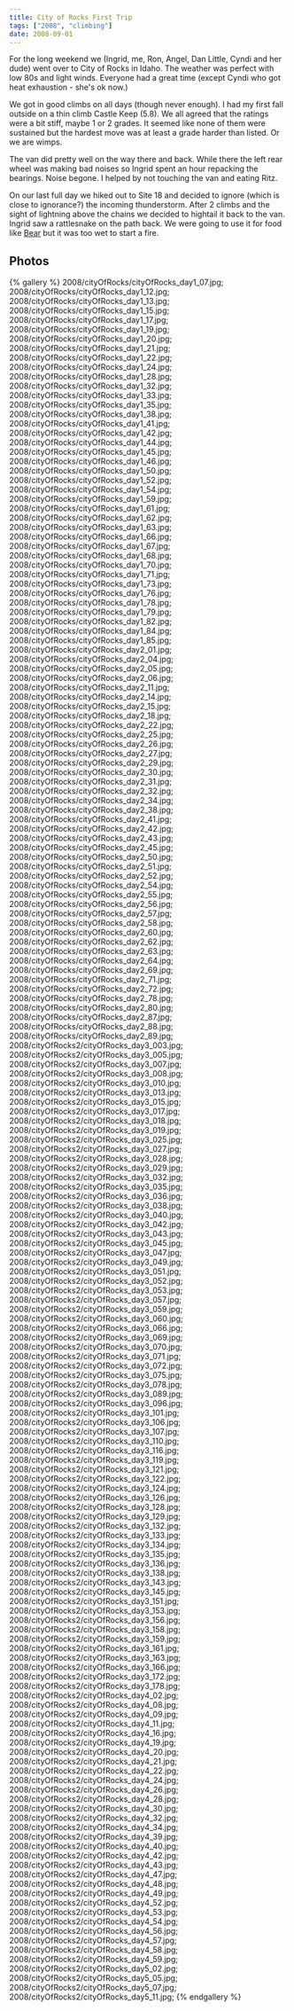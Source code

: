 ```yaml
---
title: City of Rocks First Trip
tags: ["2008", "climbing"]
date: 2008-09-01
---
```

For the long weekend we (Ingrid, me, Ron, Angel, Dan Little, Cyndi and her dude) went over to City of Rocks in Idaho.  The weather was perfect with low 80s and light winds.  Everyone had a great time (except Cyndi who got heat exhaustion - she's ok now.)

We got in good climbs on all days (though never enough).  I had my first fall outside on a thin climb Castle Keep (5.8).  We all agreed that the ratings were a bit stiff, maybe 1 or 2 grades.  It seemed like none of them were sustained but the hardest move was at least a grade harder than listed.  Or we are wimps.

The van did pretty well on the way there and back.  While there the left rear wheel was making bad noises so Ingrid spent an hour repacking the bearings.  Noise begone.  I helped by not touching the van and eating Ritz.

On our last full day we hiked out to Site 18 and decided to ignore (which is close to ignorance?) the incoming thunderstorm.  After 2 climbs and the sight of lightning above the chains we decided to hightail it back to the van.  Ingrid saw a rattlesnake on the path back.  We were going to use it for food like <a href="http://www.beargrylls.com">Bear</a> but it was too wet to start a fire.

## Photos 

{% gallery %} 
2008/cityOfRocks/cityOfRocks_day1_07.jpg;
2008/cityOfRocks/cityOfRocks_day1_12.jpg;
2008/cityOfRocks/cityOfRocks_day1_13.jpg;
2008/cityOfRocks/cityOfRocks_day1_15.jpg;
2008/cityOfRocks/cityOfRocks_day1_17.jpg;
2008/cityOfRocks/cityOfRocks_day1_19.jpg;
2008/cityOfRocks/cityOfRocks_day1_20.jpg;
2008/cityOfRocks/cityOfRocks_day1_21.jpg;
2008/cityOfRocks/cityOfRocks_day1_22.jpg;
2008/cityOfRocks/cityOfRocks_day1_24.jpg;
2008/cityOfRocks/cityOfRocks_day1_28.jpg;
2008/cityOfRocks/cityOfRocks_day1_32.jpg;
2008/cityOfRocks/cityOfRocks_day1_33.jpg;
2008/cityOfRocks/cityOfRocks_day1_35.jpg;
2008/cityOfRocks/cityOfRocks_day1_38.jpg;
2008/cityOfRocks/cityOfRocks_day1_41.jpg;
2008/cityOfRocks/cityOfRocks_day1_42.jpg;
2008/cityOfRocks/cityOfRocks_day1_44.jpg;
2008/cityOfRocks/cityOfRocks_day1_45.jpg;
2008/cityOfRocks/cityOfRocks_day1_46.jpg;
2008/cityOfRocks/cityOfRocks_day1_50.jpg;
2008/cityOfRocks/cityOfRocks_day1_52.jpg;
2008/cityOfRocks/cityOfRocks_day1_54.jpg;
2008/cityOfRocks/cityOfRocks_day1_59.jpg;
2008/cityOfRocks/cityOfRocks_day1_61.jpg;
2008/cityOfRocks/cityOfRocks_day1_62.jpg;
2008/cityOfRocks/cityOfRocks_day1_63.jpg;
2008/cityOfRocks/cityOfRocks_day1_66.jpg;
2008/cityOfRocks/cityOfRocks_day1_67.jpg;
2008/cityOfRocks/cityOfRocks_day1_68.jpg;
2008/cityOfRocks/cityOfRocks_day1_70.jpg;
2008/cityOfRocks/cityOfRocks_day1_71.jpg;
2008/cityOfRocks/cityOfRocks_day1_73.jpg;
2008/cityOfRocks/cityOfRocks_day1_76.jpg;
2008/cityOfRocks/cityOfRocks_day1_78.jpg;
2008/cityOfRocks/cityOfRocks_day1_79.jpg;
2008/cityOfRocks/cityOfRocks_day1_82.jpg;
2008/cityOfRocks/cityOfRocks_day1_84.jpg;
2008/cityOfRocks/cityOfRocks_day1_85.jpg;
2008/cityOfRocks/cityOfRocks_day2_01.jpg;
2008/cityOfRocks/cityOfRocks_day2_04.jpg;
2008/cityOfRocks/cityOfRocks_day2_05.jpg;
2008/cityOfRocks/cityOfRocks_day2_06.jpg;
2008/cityOfRocks/cityOfRocks_day2_11.jpg;
2008/cityOfRocks/cityOfRocks_day2_14.jpg;
2008/cityOfRocks/cityOfRocks_day2_15.jpg;
2008/cityOfRocks/cityOfRocks_day2_18.jpg;
2008/cityOfRocks/cityOfRocks_day2_22.jpg;
2008/cityOfRocks/cityOfRocks_day2_25.jpg;
2008/cityOfRocks/cityOfRocks_day2_26.jpg;
2008/cityOfRocks/cityOfRocks_day2_27.jpg;
2008/cityOfRocks/cityOfRocks_day2_29.jpg;
2008/cityOfRocks/cityOfRocks_day2_30.jpg;
2008/cityOfRocks/cityOfRocks_day2_31.jpg;
2008/cityOfRocks/cityOfRocks_day2_32.jpg;
2008/cityOfRocks/cityOfRocks_day2_34.jpg;
2008/cityOfRocks/cityOfRocks_day2_38.jpg;
2008/cityOfRocks/cityOfRocks_day2_41.jpg;
2008/cityOfRocks/cityOfRocks_day2_42.jpg;
2008/cityOfRocks/cityOfRocks_day2_43.jpg;
2008/cityOfRocks/cityOfRocks_day2_45.jpg;
2008/cityOfRocks/cityOfRocks_day2_50.jpg;
2008/cityOfRocks/cityOfRocks_day2_51.jpg;
2008/cityOfRocks/cityOfRocks_day2_52.jpg;
2008/cityOfRocks/cityOfRocks_day2_54.jpg;
2008/cityOfRocks/cityOfRocks_day2_55.jpg;
2008/cityOfRocks/cityOfRocks_day2_56.jpg;
2008/cityOfRocks/cityOfRocks_day2_57.jpg;
2008/cityOfRocks/cityOfRocks_day2_58.jpg;
2008/cityOfRocks/cityOfRocks_day2_60.jpg;
2008/cityOfRocks/cityOfRocks_day2_62.jpg;
2008/cityOfRocks/cityOfRocks_day2_63.jpg;
2008/cityOfRocks/cityOfRocks_day2_64.jpg;
2008/cityOfRocks/cityOfRocks_day2_69.jpg;
2008/cityOfRocks/cityOfRocks_day2_71.jpg;
2008/cityOfRocks/cityOfRocks_day2_72.jpg;
2008/cityOfRocks/cityOfRocks_day2_78.jpg;
2008/cityOfRocks/cityOfRocks_day2_80.jpg;
2008/cityOfRocks/cityOfRocks_day2_87.jpg;
2008/cityOfRocks/cityOfRocks_day2_88.jpg;
2008/cityOfRocks/cityOfRocks_day2_89.jpg;
2008/cityOfRocks2/cityOfRocks_day3_003.jpg;
2008/cityOfRocks2/cityOfRocks_day3_005.jpg;
2008/cityOfRocks2/cityOfRocks_day3_007.jpg;
2008/cityOfRocks2/cityOfRocks_day3_008.jpg;
2008/cityOfRocks2/cityOfRocks_day3_010.jpg;
2008/cityOfRocks2/cityOfRocks_day3_013.jpg;
2008/cityOfRocks2/cityOfRocks_day3_015.jpg;
2008/cityOfRocks2/cityOfRocks_day3_017.jpg;
2008/cityOfRocks2/cityOfRocks_day3_018.jpg;
2008/cityOfRocks2/cityOfRocks_day3_019.jpg;
2008/cityOfRocks2/cityOfRocks_day3_025.jpg;
2008/cityOfRocks2/cityOfRocks_day3_027.jpg;
2008/cityOfRocks2/cityOfRocks_day3_028.jpg;
2008/cityOfRocks2/cityOfRocks_day3_029.jpg;
2008/cityOfRocks2/cityOfRocks_day3_032.jpg;
2008/cityOfRocks2/cityOfRocks_day3_035.jpg;
2008/cityOfRocks2/cityOfRocks_day3_036.jpg;
2008/cityOfRocks2/cityOfRocks_day3_038.jpg;
2008/cityOfRocks2/cityOfRocks_day3_040.jpg;
2008/cityOfRocks2/cityOfRocks_day3_042.jpg;
2008/cityOfRocks2/cityOfRocks_day3_043.jpg;
2008/cityOfRocks2/cityOfRocks_day3_045.jpg;
2008/cityOfRocks2/cityOfRocks_day3_047.jpg;
2008/cityOfRocks2/cityOfRocks_day3_049.jpg;
2008/cityOfRocks2/cityOfRocks_day3_051.jpg;
2008/cityOfRocks2/cityOfRocks_day3_052.jpg;
2008/cityOfRocks2/cityOfRocks_day3_053.jpg;
2008/cityOfRocks2/cityOfRocks_day3_057.jpg;
2008/cityOfRocks2/cityOfRocks_day3_059.jpg;
2008/cityOfRocks2/cityOfRocks_day3_060.jpg;
2008/cityOfRocks2/cityOfRocks_day3_066.jpg;
2008/cityOfRocks2/cityOfRocks_day3_069.jpg;
2008/cityOfRocks2/cityOfRocks_day3_070.jpg;
2008/cityOfRocks2/cityOfRocks_day3_071.jpg;
2008/cityOfRocks2/cityOfRocks_day3_072.jpg;
2008/cityOfRocks2/cityOfRocks_day3_075.jpg;
2008/cityOfRocks2/cityOfRocks_day3_078.jpg;
2008/cityOfRocks2/cityOfRocks_day3_089.jpg;
2008/cityOfRocks2/cityOfRocks_day3_096.jpg;
2008/cityOfRocks2/cityOfRocks_day3_101.jpg;
2008/cityOfRocks2/cityOfRocks_day3_106.jpg;
2008/cityOfRocks2/cityOfRocks_day3_107.jpg;
2008/cityOfRocks2/cityOfRocks_day3_110.jpg;
2008/cityOfRocks2/cityOfRocks_day3_116.jpg;
2008/cityOfRocks2/cityOfRocks_day3_119.jpg;
2008/cityOfRocks2/cityOfRocks_day3_121.jpg;
2008/cityOfRocks2/cityOfRocks_day3_122.jpg;
2008/cityOfRocks2/cityOfRocks_day3_124.jpg;
2008/cityOfRocks2/cityOfRocks_day3_126.jpg;
2008/cityOfRocks2/cityOfRocks_day3_128.jpg;
2008/cityOfRocks2/cityOfRocks_day3_129.jpg;
2008/cityOfRocks2/cityOfRocks_day3_132.jpg;
2008/cityOfRocks2/cityOfRocks_day3_133.jpg;
2008/cityOfRocks2/cityOfRocks_day3_134.jpg;
2008/cityOfRocks2/cityOfRocks_day3_135.jpg;
2008/cityOfRocks2/cityOfRocks_day3_136.jpg;
2008/cityOfRocks2/cityOfRocks_day3_138.jpg;
2008/cityOfRocks2/cityOfRocks_day3_143.jpg;
2008/cityOfRocks2/cityOfRocks_day3_145.jpg;
2008/cityOfRocks2/cityOfRocks_day3_151.jpg;
2008/cityOfRocks2/cityOfRocks_day3_153.jpg;
2008/cityOfRocks2/cityOfRocks_day3_156.jpg;
2008/cityOfRocks2/cityOfRocks_day3_158.jpg;
2008/cityOfRocks2/cityOfRocks_day3_159.jpg;
2008/cityOfRocks2/cityOfRocks_day3_161.jpg;
2008/cityOfRocks2/cityOfRocks_day3_163.jpg;
2008/cityOfRocks2/cityOfRocks_day3_166.jpg;
2008/cityOfRocks2/cityOfRocks_day3_172.jpg;
2008/cityOfRocks2/cityOfRocks_day3_178.jpg;
2008/cityOfRocks2/cityOfRocks_day4_02.jpg;
2008/cityOfRocks2/cityOfRocks_day4_08.jpg;
2008/cityOfRocks2/cityOfRocks_day4_09.jpg;
2008/cityOfRocks2/cityOfRocks_day4_11.jpg;
2008/cityOfRocks2/cityOfRocks_day4_16.jpg;
2008/cityOfRocks2/cityOfRocks_day4_19.jpg;
2008/cityOfRocks2/cityOfRocks_day4_20.jpg;
2008/cityOfRocks2/cityOfRocks_day4_21.jpg;
2008/cityOfRocks2/cityOfRocks_day4_22.jpg;
2008/cityOfRocks2/cityOfRocks_day4_24.jpg;
2008/cityOfRocks2/cityOfRocks_day4_26.jpg;
2008/cityOfRocks2/cityOfRocks_day4_28.jpg;
2008/cityOfRocks2/cityOfRocks_day4_30.jpg;
2008/cityOfRocks2/cityOfRocks_day4_32.jpg;
2008/cityOfRocks2/cityOfRocks_day4_34.jpg;
2008/cityOfRocks2/cityOfRocks_day4_39.jpg;
2008/cityOfRocks2/cityOfRocks_day4_40.jpg;
2008/cityOfRocks2/cityOfRocks_day4_42.jpg;
2008/cityOfRocks2/cityOfRocks_day4_43.jpg;
2008/cityOfRocks2/cityOfRocks_day4_47.jpg;
2008/cityOfRocks2/cityOfRocks_day4_48.jpg;
2008/cityOfRocks2/cityOfRocks_day4_49.jpg;
2008/cityOfRocks2/cityOfRocks_day4_52.jpg;
2008/cityOfRocks2/cityOfRocks_day4_53.jpg;
2008/cityOfRocks2/cityOfRocks_day4_54.jpg;
2008/cityOfRocks2/cityOfRocks_day4_56.jpg;
2008/cityOfRocks2/cityOfRocks_day4_57.jpg;
2008/cityOfRocks2/cityOfRocks_day4_58.jpg;
2008/cityOfRocks2/cityOfRocks_day4_59.jpg;
2008/cityOfRocks2/cityOfRocks_day5_02.jpg;
2008/cityOfRocks2/cityOfRocks_day5_05.jpg;
2008/cityOfRocks2/cityOfRocks_day5_07.jpg;
2008/cityOfRocks2/cityOfRocks_day5_11.jpg;
{% endgallery %}
